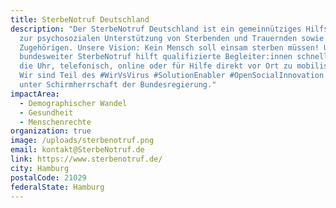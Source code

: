```yaml
---
title: SterbeNotruf Deutschland
description: "Der SterbeNotruf Deutschland ist ein gemeinnütziges Hilfsprogramm
  zur psychosozialen Unterstützung von Sterbenden und Trauernden sowie deren
  Zugehörigen. Unsere Vision: Kein Mensch soll einsam sterben müssen! Unser
  bundesweiter SterbeNotruf hilft qualifizierte Begleiter:innen schnell, rund um
  die Uhr, telefonisch, online oder für Hilfe direkt vor Ort zu mobilisieren.
  Wir sind Teil des #WirVsVirus #SolutionEnabler #OpenSocialInnovation Programms
  unter Schirmherrschaft der Bundesregierung."
impactArea:
  - Demographischer Wandel
  - Gesundheit
  - Menschenrechte
organization: true
image: /uploads/sterbenotruf.png
email: kontakt@SterbeNotruf.de
link: https://www.sterbenotruf.de/
city: Hamburg
postalCode: 21029
federalState: Hamburg
---
```

